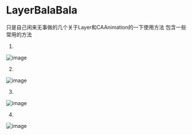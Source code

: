 # LayerBalaBala
只是自己闲来无事做的几个关于Layer和CAAnimation的一下使用方法
包含一些常用的方法

1.


![image](https://github.com/kissnger/LayerBalaBala/blob/master/pro.gif)

2.


![image](https://github.com/kissnger/LayerBalaBala/blob/master/load1.gif)

3.


![image](https://github.com/kissnger/LayerBalaBala/blob/master/load2.gif)

4.



![image](https://github.com/kissnger/LayerBalaBala/blob/master/totate.gif)